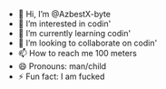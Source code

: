 - 👋 Hi, I’m @AzbestX-byte
- 👀 I’m interested in codin'
- 🌱 I’m currently learning codin'
- 💞️ I’m looking to collaborate on codin'
- 📫 How to reach me 100 meters
- 😄 Pronouns: man/child
- ⚡ Fun fact: I am fucked

